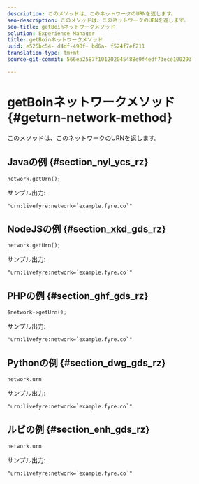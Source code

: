 ```yaml
---
description: このメソッドは、このネットワークのURNを返します。
seo-description: このメソッドは、このネットワークのURNを返します。
seo-title: getBoinネットワークメソッド
solution: Experience Manager
title: getBoinネットワークメソッド
uuid: e525bc54- d4df-490f- bd6a- f524f7ef211
translation-type: tm+mt
source-git-commit: 566ea2587f101202045488e9f4edf73ece100293

---
```



# getBoinネットワークメソッド{#geturn-network-method}

このメソッドは、このネットワークのURNを返します。

## Javaの例 {#section_nyl_ycs_rz}

```
network.getUrn(); 
```

サンプル出力:

```
"urn:livefyre:network=`example.fyre.co`" 
```

## NodeJSの例 {#section_xkd_gds_rz}

```
network.getUrn(); 
```

サンプル出力:

```
"urn:livefyre:network=`example.fyre.co`" 
```

## PHPの例 {#section_ghf_gds_rz}

```
$network->getUrn(); 
```

サンプル出力:

```
"urn:livefyre:network=`example.fyre.co`" 
```

## Pythonの例 {#section_dwg_gds_rz}

```
network.urn 
```

サンプル出力:

```
"urn:livefyre:network=`example.fyre.co`" 
```

## ルビの例 {#section_enh_gds_rz}

```
network.urn 
```

サンプル出力:

```
"urn:livefyre:network=`example.fyre.co`" 
```

